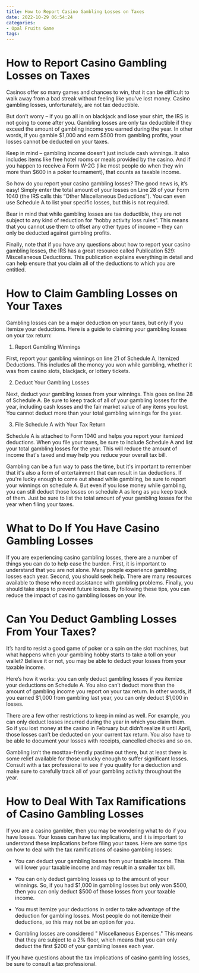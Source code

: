 ```yaml
---
title: How to Report Casino Gambling Losses on Taxes 
date: 2022-10-29 06:54:24
categories:
- Opal Fruits Game
tags:
---
```



#  How to Report Casino Gambling Losses on Taxes 

Casinos offer so many games and chances to win, that it can be difficult to walk away from a bad streak without feeling like you’ve lost money. Casino gambling losses, unfortunately, are not tax deductible.

But don’t worry – if you go all in on blackjack and lose your shirt, the IRS is not going to come after you. Gambling losses are only tax deductible if they exceed the amount of gambling income you earned during the year. In other words, if you gamble $1,000 and earn $500 from gambling profits, your losses cannot be deducted on your taxes.

Keep in mind – gambling income doesn’t just include cash winnings. It also includes items like free hotel rooms or meals provided by the casino. And if you happen to receive a Form W-2G (like most people do when they win more than $600 in a poker tournament), that counts as taxable income.

So how do you report your casino gambling losses? The good news is, it’s easy! Simply enter the total amount of your losses on Line 28 of your Form 1040 (the IRS calls this “Other Miscellaneous Deductions”). You can even use Schedule A to list your specific losses, but this is not required.

Bear in mind that while gambling losses are tax deductible, they are not subject to any kind of reduction for “hobby activity loss rules”. This means that you cannot use them to offset any other types of income – they can only be deducted against gambling profits.

Finally, note that if you have any questions about how to report your casino gambling losses, the IRS has a great resource called Publication 529: Miscellaneous Deductions. This publication explains everything in detail and can help ensure that you claim all of the deductions to which you are entitled.

#  How to Claim Gambling Losses on Your Taxes 

Gambling losses can be a major deduction on your taxes, but only if you itemize your deductions. Here is a guide to claiming your gambling losses on your tax return:

1. Report Gambling Winnings

First, report your gambling winnings on line 21 of Schedule A, Itemized Deductions. This includes all the money you won while gambling, whether it was from casino slots, blackjack, or lottery tickets.

2. Deduct Your Gambling Losses

Next, deduct your gambling losses from your winnings. This goes on line 28 of Schedule A. Be sure to keep track of all of your gambling losses for the year, including cash losses and the fair market value of any items you lost. You cannot deduct more than your total gambling winnings for the year. 

3. File Schedule A with Your Tax Return

Schedule A is attached to Form 1040 and helps you report your itemized deductions. When you file your taxes, be sure to include Schedule A and list your total gambling losses for the year. This will reduce the amount of income that's taxed and may help you reduce your overall tax bill. 

Gambling can be a fun way to pass the time, but it's important to remember that it's also a form of entertainment that can result in tax deductions. If you're lucky enough to come out ahead while gambling, be sure to report your winnings on schedule A. But even if you lose money while gambling, you can still deduct those losses on schedule A as long as you keep track of them. Just be sure to list the total amount of your gambling losses for the year when filing your taxes.

#  What to Do If You Have Casino Gambling Losses 

If you are experiencing casino gambling losses, there are a number of things you can do to help ease the burden. First, it is important to understand that you are not alone. Many people experience gambling losses each year. Second, you should seek help. There are many resources available to those who need assistance with gambling problems. Finally, you should take steps to prevent future losses. By following these tips, you can reduce the impact of casino gambling losses on your life.

#  Can You Deduct Gambling Losses From Your Taxes? 

It’s hard to resist a good game of poker or a spin on the slot machines, but what happens when your gambling hobby starts to take a toll on your wallet? Believe it or not, you may be able to deduct your losses from your taxable income.

Here’s how it works: you can only deduct gambling losses if you itemize your deductions on Schedule A. You also can’t deduct more than the amount of gambling income you report on your tax return. In other words, if you earned $1,000 from gambling last year, you can only deduct $1,000 in losses.

There are a few other restrictions to keep in mind as well. For example, you can only deduct losses incurred during the year in which you claim them. So if you lost money at the casino in February but didn’t realize it until April, those losses can’t be deducted on your current tax return. You also have to be able to document your losses with receipts, cancelled checks and so on.

Gambling isn’t the mosttax-friendly pastime out there, but at least there is some relief available for those unlucky enough to suffer significant losses. Consult with a tax professional to see if you qualify for a deduction and make sure to carefully track all of your gambling activity throughout the year.

#  How to Deal With Tax Ramifications of Casino Gambling Losses

If you are a casino gambler, then you may be wondering what to do if you have losses. Your losses can have tax implications, and it is important to understand these implications before filing your taxes. Here are some tips on how to deal with the tax ramifications of casino gambling losses:

- You can deduct your gambling losses from your taxable income. This will lower your taxable income and may result in a smaller tax bill.

- You can only deduct gambling losses up to the amount of your winnings. So, if you had $1,000 in gambling losses but only won $500, then you can only deduct $500 of those losses from your taxable income.

- You must itemize your deductions in order to take advantage of the deduction for gambling losses. Most people do not itemize their deductions, so this may not be an option for you.

- Gambling losses are considered " Miscellaneous Expenses." This means that they are subject to a 2% floor, which means that you can only deduct the first $200 of your gambling losses each year.

If you have questions about the tax implications of casino gambling losses, be sure to consult a tax professional.